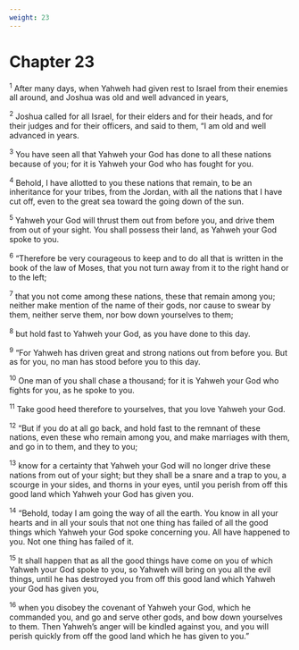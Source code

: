 ```yaml
---
weight: 23
---
```


# Chapter 23

<sup>1</sup> After many days, when Yahweh had given rest to Israel from their enemies all around, and Joshua was old and well advanced in years, 

<sup>2</sup> Joshua called for all Israel, for their elders and for their heads, and for their judges and for their officers, and said to them, “I am old and well advanced in years. 

<sup>3</sup> You have seen all that Yahweh your God has done to all these nations because of you; for it is Yahweh your God who has fought for you. 

<sup>4</sup> Behold, I have allotted to you these nations that remain, to be an inheritance for your tribes, from the Jordan, with all the nations that I have cut off, even to the great sea toward the going down of the sun. 

<sup>5</sup> Yahweh your God will thrust them out from before you, and drive them from out of your sight. You shall possess their land, as Yahweh your God spoke to you. 

<sup>6</sup> “Therefore be very courageous to keep and to do all that is written in the book of the law of Moses, that you not turn away from it to the right hand or to the left; 

<sup>7</sup> that you not come among these nations, these that remain among you; neither make mention of the name of their gods, nor cause to swear by them, neither serve them, nor bow down yourselves to them; 

<sup>8</sup> but hold fast to Yahweh your God, as you have done to this day. 

<sup>9</sup> “For Yahweh has driven great and strong nations out from before you. But as for you, no man has stood before you to this day. 

<sup>10</sup> One man of you shall chase a thousand; for it is Yahweh your God who fights for you, as he spoke to you. 

<sup>11</sup> Take good heed therefore to yourselves, that you love Yahweh your God. 

<sup>12</sup> “But if you do at all go back, and hold fast to the remnant of these nations, even these who remain among you, and make marriages with them, and go in to them, and they to you; 

<sup>13</sup> know for a certainty that Yahweh your God will no longer drive these nations from out of your sight; but they shall be a snare and a trap to you, a scourge in your sides, and thorns in your eyes, until you perish from off this good land which Yahweh your God has given you. 

<sup>14</sup> “Behold, today I am going the way of all the earth. You know in all your hearts and in all your souls that not one thing has failed of all the good things which Yahweh your God spoke concerning you. All have happened to you. Not one thing has failed of it. 

<sup>15</sup> It shall happen that as all the good things have come on you of which Yahweh your God spoke to you, so Yahweh will bring on you all the evil things, until he has destroyed you from off this good land which Yahweh your God has given you, 

<sup>16</sup> when you disobey the covenant of Yahweh your God, which he commanded you, and go and serve other gods, and bow down yourselves to them. Then Yahweh’s anger will be kindled against you, and you will perish quickly from off the good land which he has given to you.” 


